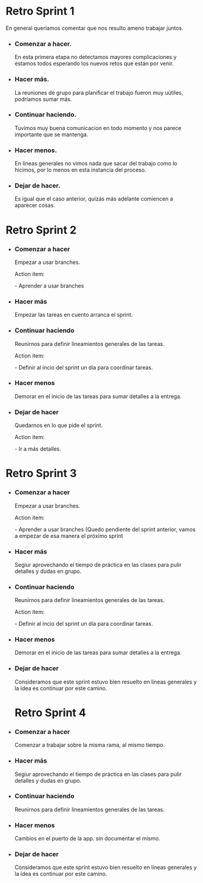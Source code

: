 <h1> Retro Sprint 1 </h1>

En general queriamos comentar que nos resulto ameno trabajar juntos.<br>

* <h3> Comenzar a hacer. </h3>
  En esta primera etapa no detectamos mayores complicaciones y estamos todos esperando los nuevos retos que están por venir.
* <h3> Hacer más. </h3>
  La reuniones de grupo para planificar el trabajo fueron muy uútiles, podríamos sumar más.
* <h3> Continuar haciendo. </h3>
  Tuvimos muy buena comunicacion en todo momento y nos parece importante que se mantenga.
* <h3> Hacer menos. </h3>
  En lineas generales no vimos nada que sacar del trabajo como lo hicimos, por lo menos en esta instancia del proceso.
* <h3> Dejar de hacer. </h3>
  Es igual que el caso anterior, quizás más adelante comiencen a aparecer cosas.

<h1> Retro Sprint 2</h1>

* <h3> Comenzar a hacer </h3>
  Empezar a usar branches.
    <p> Action item: </p>
      <p>- Aprender a usar branches</p>
* <h3> Hacer más </h3>
  Empezar las tareas en cuento arranca el sprint.
* <h3> Continuar haciendo </h3>
  Reunirnos para definir lineamientos generales de las tareas.
    <p>Action item: </p>
     <p> - Definir al incio del sprint un día para coordinar tareas. </p>
* <h3> Hacer menos </h3>
  Demorar en el inicio de las tareas para sumar detalles a la entrega. 
* <h3> Dejar de hacer </h3>
  Quedarnos en lo que pide el sprint. 
    <p> Action item: </p>
      <p>- Ir a más detalles.</p>
      
<h1> Retro Sprint 3</h1>

* <h3> Comenzar a hacer </h3>
  Empezar a usar branches.
    <p> Action item: </p>
      <p>- Aprender a usar branches (Quedo pendiente del sprint anterior, vamos a empezar de esa manera el próximo sprint</p>
* <h3> Hacer más </h3>
  Segiur aprovechando el tiempo de práctica en las clases para pulir detalles y dudas en grupo.
* <h3> Continuar haciendo </h3>
  Reunirnos para definir lineamientos generales de las tareas.
    <p>Action item: </p>
     <p> - Definir al incio del sprint un día para coordinar tareas. </p>
* <h3> Hacer menos </h3>
  Demorar en el inicio de las tareas para sumar detalles a la entrega. 
* <h3> Dejar de hacer </h3>
  Consideramos que este sprint estuvo bien resuelto en líneas generales y la idea es continuar por este camino. 
  
  <h1> Retro Sprint 4</h1>

* <h3> Comenzar a hacer </h3>
  Comenzar a trabajar sobre la misma rama, al mismo tiempo.
* <h3> Hacer más </h3>
  Segiur aprovechando el tiempo de práctica en las clases para pulir detalles y dudas en grupo.
* <h3> Continuar haciendo </h3>
  Reunirnos para definir lineamientos generales de las tareas.
* <h3> Hacer menos </h3>
  Cambios en el puerto de la app. sin documentar el mismo.
* <h3> Dejar de hacer </h3>
  Consideramos que este sprint estuvo bien resuelto en líneas generales y la idea es continuar por este camino. 
      
      
 

